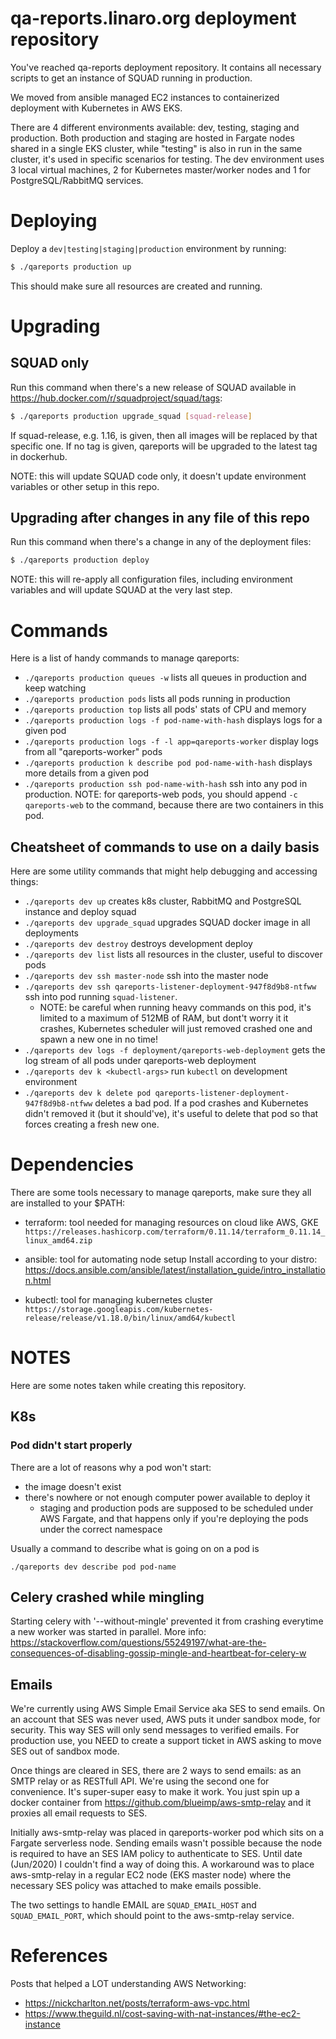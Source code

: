 # qa-reports.linaro.org deployment repository

You've reached qa-reports deployment repository. It contains all
necessary scripts to get an instance of SQUAD running in production.

We moved from ansible managed EC2 instances to containerized deployment with Kubernetes in AWS EKS.

There are 4 different environments available: dev, testing, staging and production.
Both production and staging are hosted in Fargate nodes shared in a single EKS cluster,
while "testing" is also in run in the same cluster, it's used in specific scenarios for testing.
The dev environment uses 3 local virtual machines, 2 for Kubernetes master/worker nodes and 1 for PostgreSQL/RabbitMQ services.

# Deploying

Deploy a `dev|testing|staging|production` environment by running:

```bash
$ ./qareports production up
```

This should make sure all resources are created and running.

# Upgrading

## SQUAD only

Run this command when there's a new release of SQUAD available in https://hub.docker.com/r/squadproject/squad/tags:

```bash
$ ./qareports production upgrade_squad [squad-release]
```

If squad-release, e.g. 1.16, is given, then all images will be replaced by that specific one. If no
tag is given, qareports will be upgraded to the latest tag in dockerhub.

NOTE: this will update SQUAD code only, it doesn't update environment variables or other setup in this repo.

## Upgrading after changes in any file of this repo

Run this command when there's a change in any of the deployment files:

```bash
$ ./qareports production deploy
```

NOTE: this will re-apply all configuration files, including environment variables and will
update SQUAD at the very last step.

# Commands

Here is a list of handy commands to manage qareports:

* `./qareports production queues -w` lists all queues in production and keep watching
* `./qareports production pods` lists all pods running in production
* `./qareports production top` lists all pods' stats of CPU and memory
* `./qareports production logs -f pod-name-with-hash` displays logs for a given pod
* `./qareports production logs -f -l app=qareports-worker` display logs from all "qareports-worker" pods
* `./qareports production k describe pod pod-name-with-hash` displays more details from a given pod
* `./qareports production ssh pod-name-with-hash` ssh into any pod in production.
  NOTE: for qareports-web pods, you should append `-c qareports-web` to the command, because there are two containers in this pod.


## Cheatsheet of commands to use on a daily basis

Here are some utility commands that might help debugging and accessing things:

* `./qareports dev up` creates k8s cluster, RabbitMQ and PostgreSQL instance and deploy squad
* `./qareports dev upgrade_squad` upgrades SQUAD docker image in all deployments
* `./qareports dev destroy` destroys development deploy
* `./qareports dev list` lists all resources in the cluster, useful to discover pods
* `./qareports dev ssh master-node` ssh into the master node
* `./qareports dev ssh qareports-listener-deployment-947f8d9b8-ntfww` ssh into pod running `squad-listener`.
  * NOTE: be careful when running heavy commands on this pod, it's limited to a maximum of 512MB of RAM, but
    dont't worry it it crashes, Kubernetes scheduler will just removed crashed one and spawn a new one in no time!
* `./qareports dev logs -f deployment/qareports-web-deployment` gets the log stream of all pods under qareports-web deployment
* `./qareports dev k <kubectl-args>` run `kubectl` on development environment
* `./qareports dev k delete pod qareports-listener-deployment-947f8d9b8-ntfww` deletes a bad pod. If a pod crashes and
  Kubernetes didn't removed it (but it should've), it's useful to delete that pod so that forces creating a fresh new one.

# Dependencies

There are some tools necessary to manage qareports, make sure they all are installed to your $PATH:

* terraform: tool needed for managing resources on cloud like AWS, GKE
  `https://releases.hashicorp.com/terraform/0.11.14/terraform_0.11.14_linux_amd64.zip`

* ansible: tool for automating node setup
  Install according to your distro: https://docs.ansible.com/ansible/latest/installation_guide/intro_installation.html

* kubectl: tool for managing kubernetes cluster
  `https://storage.googleapis.com/kubernetes-release/release/v1.18.0/bin/linux/amd64/kubectl`

# NOTES

Here are some notes taken while creating this repository.

## K8s
### Pod didn't start properly

There are a lot of reasons why a pod won't start:
* the image doesn't exist
* there's nowhere or not enough computer power available to deploy it
  * staging and production pods are supposed to be scheduled under AWS Fargate, and that happens only if you're deploying the pods under the correct namespace

Usually a command to describe what is going on on a pod is

```
./qareports dev describe pod pod-name
```

## Celery crashed while mingling

Starting celery with '--without-mingle' prevented it from crashing everytime a new worker was started in parallel.
More info: https://stackoverflow.com/questions/55249197/what-are-the-consequences-of-disabling-gossip-mingle-and-heartbeat-for-celery-w

## Emails

We're currently using AWS Simple Email Service aka SES to send emails. On an account that SES was never used, AWS puts it under sandbox
mode, for security. This way SES will only send messages to verified emails. For production use, you NEED to create a support ticket in
AWS asking to move SES out of sandbox mode.

Once things are cleared in SES, there are 2 ways to send emails: as an SMTP relay or as RESTfull API. We're using the 
second one for convenience. It's super-super easy to make it work. You just spin up a docker container from https://github.com/blueimp/aws-smtp-relay
and it proxies all email requests to SES.

Initially aws-smtp-relay was placed in qareports-worker pod which sits on a Fargate serverless node.
Sending emails wasn't possible because the node is required to have an SES IAM policy to authenticate to SES.
Until date (Jun/2020) I couldn't find a way of doing this.
A workaround was to place aws-smtp-relay in a regular EC2 node (EKS master node) where the necessary SES policy was attached to make emails possible.

The two settings to handle EMAIL are `SQUAD_EMAIL_HOST` and `SQUAD_EMAIL_PORT`, which should point to the aws-smtp-relay service.

# References

Posts that helped a LOT understanding AWS Networking:
* https://nickcharlton.net/posts/terraform-aws-vpc.html
* https://www.theguild.nl/cost-saving-with-nat-instances/#the-ec2-instance
